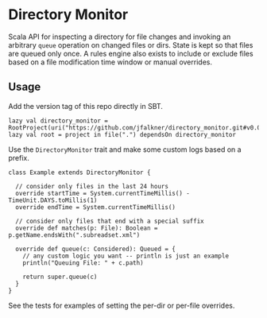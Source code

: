 # Directory Monitor

Scala API for inspecting a directory for file changes and invoking an
arbitrary `queue` operation on changed files or dirs. State is kept so
that files are queued only once. A rules engine also exists to include
or exclude files based on a file modification time window or manual 
overrides.

## Usage

Add the version tag of this repo directly in SBT.

```
lazy val directory_monitor = RootProject(uri("https://github.com/jfalkner/directory_monitor.git#v0.0.3"))
lazy val root = project in file(".") dependsOn directory_monitor
```

Use the `DirectoryMonitor` trait and make some custom logs based on a prefix.

```
class Example extends DirectoryMonitor {

  // consider only files in the last 24 hours
  override startTime = System.currentTimeMillis() - TimeUnit.DAYS.toMillis(1)
  override endTime = System.currentTimeMillis()
  
  // consider only files that end with a special suffix
  override def matches(p: File): Boolean = p.getName.endsWith(".subreadset.xml")
  
  override def queue(c: Considered): Queued = {
    // any custom logic you want -- println is just an example
    println("Queuing File: " + c.path)
    
    return super.queue(c)
  }
}
```

See the tests for examples of setting the per-dir or per-file overrides.